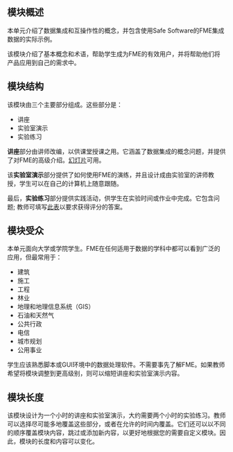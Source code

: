   <div id="readme" class="readme blob instapaper_body">
    <article class="markdown-body entry-content" itemprop="text"><h1><a id="user-content-module-overview" class="anchor" aria-hidden="true" href="https://github.com/safesoftware/FMETraining/blob/FME-Desktop-Data-Integration-2018/Integration0About/0.01.ModuleOverview.md#module-overview"></a><font style="vertical-align: inherit;"><font style="vertical-align: inherit;">模块概述</font></font></h1>
<p><font style="vertical-align: inherit;"><font style="vertical-align: inherit;">本单元介绍了数据集成和互操作性的概念，并包含使用Safe Software的FME集成数据的实际示例。</font></font></p>
<p><font style="vertical-align: inherit;"><font style="vertical-align: inherit;">该模块介绍了基本概念和术语，帮助学生成为FME的有效用户，并将帮助他们将产品应用到自己的需求中。</font></font></p>
<h2><a id="user-content-module-structure" class="anchor" aria-hidden="true" href="https://github.com/safesoftware/FMETraining/blob/FME-Desktop-Data-Integration-2018/README.md#module-structure"></a><font style="vertical-align: inherit;"><font style="vertical-align: inherit;">模块结构</font></font></h2>
<p><font style="vertical-align: inherit;"><font style="vertical-align: inherit;">该模块由三个主要部分组成。</font><font style="vertical-align: inherit;">这些部分是：</font></font></p>
<ul>
<li><font style="vertical-align: inherit;"><font style="vertical-align: inherit;">讲座</font></font></li>
<li><font style="vertical-align: inherit;"><font style="vertical-align: inherit;">实验室演示</font></font></li>
<li><font style="vertical-align: inherit;"><font style="vertical-align: inherit;">实验练习</font></font></li>
</ul>
<p><font style="vertical-align: inherit;"><font style="vertical-align: inherit;"></font></font><strong><font style="vertical-align: inherit;"><font style="vertical-align: inherit;">讲座</font></font></strong><font style="vertical-align: inherit;"><font style="vertical-align: inherit;">部分由讲师改编，以供课堂授课之用。</font><font style="vertical-align: inherit;">它涵盖了数据集成的概念问题，并提供了对FME的高级介绍。</font></font><a href="https://github.com/safesoftware/FMETraining/blob/FME-Desktop-Data-Integration-2018/fme-desktop-data-integration-slides.zip"><font style="vertical-align: inherit;"><font style="vertical-align: inherit;">幻灯片</font></font></a><font style="vertical-align: inherit;"><font style="vertical-align: inherit;">可用。</font></font></p>
<p><font style="vertical-align: inherit;"><font style="vertical-align: inherit;">该</font></font><strong><font style="vertical-align: inherit;"><font style="vertical-align: inherit;">实验室演示</font></font></strong><font style="vertical-align: inherit;"><font style="vertical-align: inherit;">部分提供了如何使用FME的演练，并且设计成由实验室的讲师教授，学生可以在自己的计算机上随意跟随。</font></font></p>
<p><font style="vertical-align: inherit;"><font style="vertical-align: inherit;">最后，</font></font><strong><font style="vertical-align: inherit;"><font style="vertical-align: inherit;">实验练习</font></font></strong><font style="vertical-align: inherit;"><font style="vertical-align: inherit;">部分提供实践活动，供学生在实验时间或作业中完成。</font><font style="vertical-align: inherit;">它包含问题; </font><font style="vertical-align: inherit;">教师可填写</font></font><a href="https://goo.gl/forms/jWeso3OY6RVe6PJG3" rel="nofollow"><font style="vertical-align: inherit;"><font style="vertical-align: inherit;">此表</font></font></a><font style="vertical-align: inherit;"><font style="vertical-align: inherit;">以要求获得评分的答案。</font></font></p>
<h2><a id="user-content-module-audience" class="anchor" aria-hidden="true" href="https://github.com/safesoftware/FMETraining/blob/FME-Desktop-Data-Integration-2018/README.md#module-audience"></a><font style="vertical-align: inherit;"><font style="vertical-align: inherit;">模块受众</font></font></h2>
<p><font style="vertical-align: inherit;"><font style="vertical-align: inherit;">本单元面向大学或学院学生。</font><font style="vertical-align: inherit;">FME在任何适用于数据的学科中都可以看到广泛的应用，但最常用于：</font></font></p>
<ul>
<li><font style="vertical-align: inherit;"><font style="vertical-align: inherit;">建筑</font></font></li>
<li><font style="vertical-align: inherit;"><font style="vertical-align: inherit;">施工</font></font></li>
<li><font style="vertical-align: inherit;"><font style="vertical-align: inherit;">工程</font></font></li>
<li><font style="vertical-align: inherit;"><font style="vertical-align: inherit;">林业</font></font></li>
<li><font style="vertical-align: inherit;"><font style="vertical-align: inherit;">地理和地理信息系统（GIS）</font></font></li>
<li><font style="vertical-align: inherit;"><font style="vertical-align: inherit;">石油和天然气</font></font></li>
<li><font style="vertical-align: inherit;"><font style="vertical-align: inherit;">公共行政</font></font></li>
<li><font style="vertical-align: inherit;"><font style="vertical-align: inherit;">电信</font></font></li>
<li><font style="vertical-align: inherit;"><font style="vertical-align: inherit;">城市规划</font></font></li>
<li><font style="vertical-align: inherit;"><font style="vertical-align: inherit;">公用事业</font></font></li>
</ul>
<p><font style="vertical-align: inherit;"><font style="vertical-align: inherit;">学生应该熟悉脚本或GUI环境中的数据处理软件。</font><font style="vertical-align: inherit;">不需要事先了解FME。</font><font style="vertical-align: inherit;">如果教师希望将模块调整到更高级别，则可以缩短讲座和实验室演示内容。</font></font></p>
<h2><a id="user-content-module-length" class="anchor" aria-hidden="true" href="https://github.com/safesoftware/FMETraining/blob/FME-Desktop-Data-Integration-2018/README.md#module-length"></a><font style="vertical-align: inherit;"><font style="vertical-align: inherit;">模块长度</font></font></h2>
<p><font style="vertical-align: inherit;"><font style="vertical-align: inherit;">该模块设计为一个小时的讲座和实验室演示，大约需要两个小时的实验练习。</font><font style="vertical-align: inherit;">教师可以选择尽可能多地覆盖这些部分，或者在允许的时间内覆盖。</font><font style="vertical-align: inherit;">它们还可以以不同的顺序覆盖模块内容，跳过或添加新内容，以更好地根据您的需要自定义模块。</font><font style="vertical-align: inherit;">因此，模块的长度和内容可以变化。</font></font></p>
</article>
  </div>

